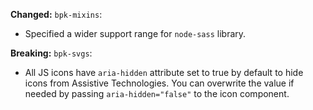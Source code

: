 **Changed:**
`bpk-mixins`:
- Specified a wider support range for `node-sass` library.

**Breaking:**
`bpk-svgs`:
- All JS icons have `aria-hidden` attribute set to true by default to hide icons from Assistive Technologies. You can overwrite the value if needed by passing `aria-hidden="false"` to the icon component.